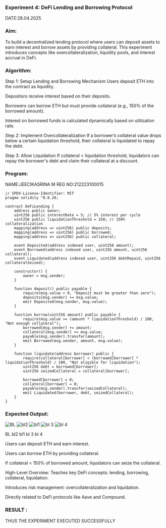 ### Experiment 4: DeFi Lending and Borrowing Protocol
DATE:28.04.2025

### Aim:
To build a decentralized lending protocol where users can deposit assets to earn interest and borrow assets by providing collateral. This experiment introduces concepts like overcollateralization, liquidity pools, and interest accrual in DeFi.

### Algorithm:
Step 1: Setup Lending and Borrowing Mechanism Users deposit ETH into the contract as liquidity.

Depositors receive interest based on their deposits.

Borrowers can borrow ETH but must provide collateral (e.g., 150% of the borrowed amount).

Interest on borrowed funds is calculated dynamically based on utilization rate.

Step 2: Implement Overcollateralization If a borrower’s collateral value drops below a certain liquidation threshold, their collateral is liquidated to repay the debt.

Step 3: Allow Liquidation If collateral < liquidation threshold, liquidators can repay the borrower's debt and claim their collateral at a discount.

### Program: 
NAME:JEECIKASRINA M REG NO:212223100015
```
// SPDX-License-Identifier: MIT
pragma solidity ^0.8.20;

contract DeFiLending {
    address public owner;
    uint256 public interestRate = 5; // 5% interest per cycle
    uint256 public liquidationThreshold = 150; // 150% collateralization
    mapping(address => uint256) public deposits;
    mapping(address => uint256) public borrowed;
    mapping(address => uint256) public collateral;

    event Deposited(address indexed user, uint256 amount);
    event Borrowed(address indexed user, uint256 amount, uint256 collateral);
    event Liquidated(address indexed user, uint256 debtRepaid, uint256 collateralSeized);

    constructor() {
        owner = msg.sender;
    }

    function deposit() public payable {
        require(msg.value > 0, "Deposit must be greater than zero");
        deposits[msg.sender] += msg.value;
        emit Deposited(msg.sender, msg.value);
    }

    function borrow(uint256 amount) public payable {
        require(msg.value >= (amount * liquidationThreshold) / 100, "Not enough collateral");
        borrowed[msg.sender] += amount;
        collateral[msg.sender] += msg.value;
        payable(msg.sender).transfer(amount);
        emit Borrowed(msg.sender, amount, msg.value);
    }

    function liquidate(address borrower) public {
        require(collateral[borrower] < (borrowed[borrower] * liquidationThreshold) / 100, "Not eligible for liquidation");
        uint256 debt = borrowed[borrower];
        uint256 seizedCollateral = collateral[borrower];

        borrowed[borrower] = 0;
        collateral[borrower] = 0;
        payable(msg.sender).transfer(seizedCollateral);
        emit Liquidated(borrower, debt, seizedCollateral);
    }
}
```
### Expected Output:
![BL](https://github.com/user-attachments/assets/399228ba-b93d-4b5b-8d22-02f2511f82bd)
![bl2](https://github.com/user-attachments/assets/9755a3ca-7415-4f0f-8ffc-080d1285b1a1)
![bl1](https://github.com/user-attachments/assets/e88cb698-4e23-4b27-a3dd-e5a985a1f3ae)
![bl 3](https://github.com/user-attachments/assets/1b0879c8-0733-4c9a-956f-31a9ccd0723c)
![bl 4](https://github.com/user-attachments/assets/e9b02246-097b-41ca-b7ad-6591b8c6fb57)

BL bl2 bl1 bl 3 bl 4

Users can deposit ETH and earn interest.

Users can borrow ETH by providing collateral.

If collateral < 150% of borrowed amount, liquidators can seize the collateral.

High-Level Overview:
Teaches key DeFi concepts: lending, borrowing, collateral, liquidation.

Introduces risk management: overcollateralization and liquidation.

Directly related to DeFi protocols like Aave and Compound.

### RESULT :
THUS THE EXPERIMENT EXECUTED SUCCESSFULLY
